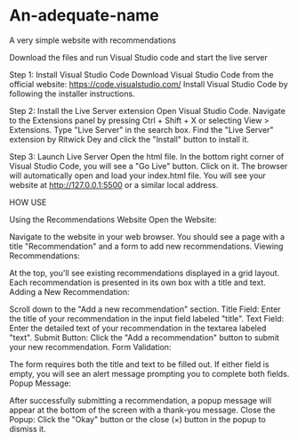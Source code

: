 # An-adequate-name
A very simple website with recommendations

Download the files and run Visual Studio code and start the live server

Step 1: Install Visual Studio Code
Download Visual Studio Code from the official website: https://code.visualstudio.com/
Install Visual Studio Code by following the installer instructions.

Step 2: Install the Live Server extension
Open Visual Studio Code.
Navigate to the Extensions panel by pressing Ctrl + Shift + X or selecting View > Extensions.
Type "Live Server" in the search box.
Find the "Live Server" extension by Ritwick Dey and click the "Install" button to install it.

Step 3: Launch Live Server
Open the html file.
In the bottom right corner of Visual Studio Code, you will see a "Go Live" button. Click on it.
The browser will automatically open and load your index.html file. You will see your website at http://127.0.0.1:5500 or a similar local address.

HOW USE

Using the Recommendations Website
Open the Website:

Navigate to the website in your web browser. You should see a page with a title "Recommendation" and a form to add new recommendations.
Viewing Recommendations:

At the top, you'll see existing recommendations displayed in a grid layout. Each recommendation is presented in its own box with a title and text.
Adding a New Recommendation:

Scroll down to the "Add a new recommendation" section.
Title Field: Enter the title of your recommendation in the input field labeled "title".
Text Field: Enter the detailed text of your recommendation in the textarea labeled "text".
Submit Button: Click the "Add a recommendation" button to submit your new recommendation.
Form Validation:

The form requires both the title and text to be filled out. If either field is empty, you will see an alert message prompting you to complete both fields.
Popup Message:

After successfully submitting a recommendation, a popup message will appear at the bottom of the screen with a thank-you message.
Close the Popup: Click the "Okay" button or the close (×) button in the popup to dismiss it.
